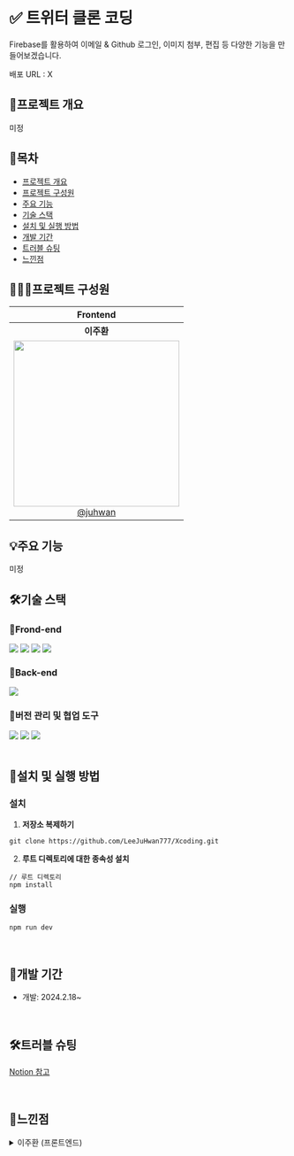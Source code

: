 # ✅ 트위터 클론 코딩
Firebase를 활용하여 이메일 & Github 로그인, 이미지 첨부, 편집 등 다양한 기능을 만들어보겠습니다.

배포 URL : X

## 🎇프로젝트 개요

미정 <br />

## 📃목차

- [프로젝트 개요](#프로젝트-개요)
- [프로젝트 구성원](#프로젝트-구성원)
- [주요 기능](#주요-기능)
- [기술 스택](#기술-스택)
- [설치 및 실행 방법](#설치-및-실행-방법)
- [개발 기간](#개발-기간)
- [트러블 슈팅](#트러블-슈팅)
- [느낀점](#느낀점)

## 👩🏻‍💻프로젝트 구성원
|                                                   Frontend                                                   |
| :-----------------------------------------------------------------------------------------------------------:| 
|                                                  **이주환**                                                  |
| [<img src="https://github.com/LeeJuHwan777.png" width="300"> <br/> @juhwan](https://github.com/LeeJuHwan777) |

## 💡주요 기능

미정

## 🛠기술 스택

### 📌Frond-end

<div style={{display: "flex"}}>
<img src="https://img.shields.io/badge/React-61DAFB?style=for-the-badge&logo=React&logoColor=black">
<img src="https://img.shields.io/badge/TypeScript-3178C6?style=for-the-badge&logo=TypeScript&logoColor=white">
<img src="https://img.shields.io/badge/Styled--Components-DB7093?style=for-the-badge&logo=styled-components&logoColor=white">
<img src="https://img.shields.io/badge/React--Query-FF4154?style=for-the-badge&logo=React-Query&logoColor=white">
</div>

### 📌Back-end
<div style={{display: "flex"}}>
<img src="https://img.shields.io/badge/Firebase-111111?style=for-the-badge&logo=Firebase&logoColor=red">
</div>

### 📌버전 관리 및 협업 도구

<div style={{display: "flex"}}>
<img src="https://img.shields.io/badge/Git-F05032?style=for-the-badge&logo=Git&logoColor=white">
<img src="https://img.shields.io/badge/GitHub-181717?style=for-the-badge&logo=GitHub&logoColor=white">
<img src="https://img.shields.io/badge/Notion-000000?style=for-the-badge&logo=Notion&logoColor=white">
</div>

<br />


## 🚀설치 및 실행 방법

### 설치

1. **저장소 복제하기**

```
git clone https://github.com/LeeJuHwan777/Xcoding.git
```

2. **루트 디렉토리에 대한 종속성 설치**

```
// 루트 디렉토리
npm install
```

### 실행
```
npm run dev
```
<br />

## 📆개발 기간

- 개발: 2024.2.18~

<br />

## 🛠트러블 슈팅

[Notion 참고](https://www.notion.so/13d5dca8300180b1ac54f898cb297ed3)

<br />

## 👥느낀점

<details>
  <summary>이주환 (프론트엔드)</summary>
    <div markdown="1">
    <ul>
      <li>작성 예정</li>
      <li></li>
    </ul>
  </div>
</details>

